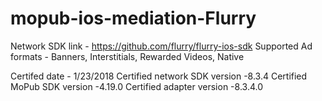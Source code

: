 # mopub-ios-mediation-Flurry

Network SDK link - https://github.com/flurry/flurry-ios-sdk
Supported Ad formats - Banners, Interstitials, Rewarded Videos, Native

Certifed date - 1/23/2018
Certified network SDK version -8.3.4
Certified MoPub SDK version -4.19.0
Certified adapter version -8.3.4.0

